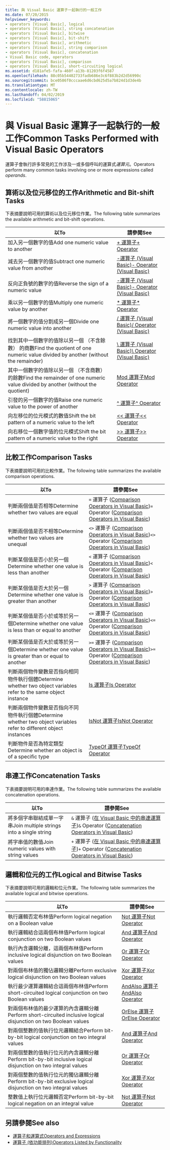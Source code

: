 ```yaml
---
title: 與 Visual Basic 運算子一起執行的一般工作
ms.date: 07/20/2015
helpviewer_keywords:
- operators [Visual Basic], logical
- operators [Visual Basic], string concatenation
- operators [Visual Basic], bitwise
- operators [Visual Basic], bit-shift
- operators [Visual Basic], arithmetic
- operators [Visual Basic], string comparison
- operators [Visual Basic], concatenation
- Visual Basic code, operators
- operators [Visual Basic], comparison
- operators [Visual Basic], short-circuiting logical
ms.assetid: d181afe5-fafa-460f-a13b-81203f6f4587
ms.openlocfilehash: 88c05b54402733fadb686e3c6f883b2d2d56990c
ms.sourcegitcommit: bce0586f0cccaae6d6cbd625d5a7b824d1d3de4b
ms.translationtype: MT
ms.contentlocale: zh-TW
ms.lasthandoff: 04/02/2019
ms.locfileid: "58815065"
---
```

# <a name="common-tasks-performed-with-visual-basic-operators"></a><span data-ttu-id="a345f-102">與 Visual Basic 運算子一起執行的一般工作</span><span class="sxs-lookup"><span data-stu-id="a345f-102">Common Tasks Performed with Visual Basic Operators</span></span>
<span data-ttu-id="a345f-103">運算子會執行許多常見的工作涉及一或多個呼叫的運算式*運算元*。</span><span class="sxs-lookup"><span data-stu-id="a345f-103">Operators perform many common tasks involving one or more expressions called *operands*.</span></span>  
  
## <a name="arithmetic-and-bit-shift-tasks"></a><span data-ttu-id="a345f-104">算術以及位元移位的工作</span><span class="sxs-lookup"><span data-stu-id="a345f-104">Arithmetic and Bit-shift Tasks</span></span>  
 <span data-ttu-id="a345f-105">下表摘要說明可用的算術以及位元移位作業。</span><span class="sxs-lookup"><span data-stu-id="a345f-105">The following table summarizes the available arithmetic and bit-shift operations.</span></span>  
  
|<span data-ttu-id="a345f-106">以</span><span class="sxs-lookup"><span data-stu-id="a345f-106">To</span></span>|<span data-ttu-id="a345f-107">請參閱</span><span class="sxs-lookup"><span data-stu-id="a345f-107">See</span></span>|  
|---|---|  
|<span data-ttu-id="a345f-108">加入另一個數字的值</span><span class="sxs-lookup"><span data-stu-id="a345f-108">Add one numeric value to another</span></span>|[<span data-ttu-id="a345f-109">+ 運算子</span><span class="sxs-lookup"><span data-stu-id="a345f-109">+ Operator</span></span>](../../../../visual-basic/language-reference/operators/addition-operator.md)|  
|<span data-ttu-id="a345f-110">減去另一個數字的值</span><span class="sxs-lookup"><span data-stu-id="a345f-110">Subtract one numeric value from another</span></span>|[<span data-ttu-id="a345f-111">-運算子 (Visual Basic)</span><span class="sxs-lookup"><span data-stu-id="a345f-111">- Operator (Visual Basic)</span></span>](../../../../visual-basic/language-reference/operators/subtraction-operator.md)|  
|<span data-ttu-id="a345f-112">反向正負號的數字的值</span><span class="sxs-lookup"><span data-stu-id="a345f-112">Reverse the sign of a numeric value</span></span>|[<span data-ttu-id="a345f-113">-運算子 (Visual Basic)</span><span class="sxs-lookup"><span data-stu-id="a345f-113">- Operator (Visual Basic)</span></span>](../../../../visual-basic/language-reference/operators/subtraction-operator.md)|  
|<span data-ttu-id="a345f-114">乘以另一個數字的值</span><span class="sxs-lookup"><span data-stu-id="a345f-114">Multiply one numeric value by another</span></span>|[<span data-ttu-id="a345f-115">\* 運算子</span><span class="sxs-lookup"><span data-stu-id="a345f-115">\* Operator</span></span>](../../../../visual-basic/language-reference/operators/multiplication-operator.md)|  
|<span data-ttu-id="a345f-116">將一個數字的值分割成另一個</span><span class="sxs-lookup"><span data-stu-id="a345f-116">Divide one numeric value into another</span></span>|[<span data-ttu-id="a345f-117">/ 運算子 (Visual Basic)</span><span class="sxs-lookup"><span data-stu-id="a345f-117">/ Operator (Visual Basic)</span></span>](../../../../visual-basic/language-reference/operators/floating-point-division-operator.md)|  
|<span data-ttu-id="a345f-118">找到其中一個數字的值除以另一個 （不含餘數） 的商數</span><span class="sxs-lookup"><span data-stu-id="a345f-118">Find the quotient of one numeric value divided by another (without the remainder)</span></span>|[<span data-ttu-id="a345f-119">\ 運算子 (Visual Basic)</span><span class="sxs-lookup"><span data-stu-id="a345f-119">\ Operator (Visual Basic)</span></span>](../../../../visual-basic/language-reference/operators/integer-division-operator.md)|  
|<span data-ttu-id="a345f-120">其中一個數字的值除以另一個 （不含商數） 的餘數</span><span class="sxs-lookup"><span data-stu-id="a345f-120">Find the remainder of one numeric value divided by another (without the quotient)</span></span>|[<span data-ttu-id="a345f-121">Mod 運算子</span><span class="sxs-lookup"><span data-stu-id="a345f-121">Mod Operator</span></span>](../../../../visual-basic/language-reference/operators/mod-operator.md)|  
|<span data-ttu-id="a345f-122">引發的另一個數字的值</span><span class="sxs-lookup"><span data-stu-id="a345f-122">Raise one numeric value to the power of another</span></span>|[<span data-ttu-id="a345f-123">^ 運算子</span><span class="sxs-lookup"><span data-stu-id="a345f-123">^ Operator</span></span>](../../../../visual-basic/language-reference/operators/exponentiation-operator.md)|  
|<span data-ttu-id="a345f-124">向左移位的位元模式的數值</span><span class="sxs-lookup"><span data-stu-id="a345f-124">Shift the bit pattern of a numeric value to the left</span></span>|[<span data-ttu-id="a345f-125"><\< 運算子</span><span class="sxs-lookup"><span data-stu-id="a345f-125"><\< Operator</span></span>](../../../../visual-basic/language-reference/operators/left-shift-operator.md)|  
|<span data-ttu-id="a345f-126">向右移位一個數字值的位元模式</span><span class="sxs-lookup"><span data-stu-id="a345f-126">Shift the bit pattern of a numeric value to the right</span></span>|[<span data-ttu-id="a345f-127">>> 運算子</span><span class="sxs-lookup"><span data-stu-id="a345f-127">>> Operator</span></span>](../../../../visual-basic/language-reference/operators/right-shift-operator.md)|  
  
## <a name="comparison-tasks"></a><span data-ttu-id="a345f-128">比較工作</span><span class="sxs-lookup"><span data-stu-id="a345f-128">Comparison Tasks</span></span>  
 <span data-ttu-id="a345f-129">下表摘要說明可用的比較作業。</span><span class="sxs-lookup"><span data-stu-id="a345f-129">The following table summarizes the available comparison operations.</span></span>  
  
|<span data-ttu-id="a345f-130">以</span><span class="sxs-lookup"><span data-stu-id="a345f-130">To</span></span>|<span data-ttu-id="a345f-131">請參閱</span><span class="sxs-lookup"><span data-stu-id="a345f-131">See</span></span>|  
|---|---|  
|<span data-ttu-id="a345f-132">判斷兩個值是否相等</span><span class="sxs-lookup"><span data-stu-id="a345f-132">Determine whether two values are equal</span></span>|<span data-ttu-id="a345f-133">`=` 運算子 ([Comparison Operators in Visual Basic](../../../../visual-basic/programming-guide/language-features/operators-and-expressions/comparison-operators.md))</span><span class="sxs-lookup"><span data-stu-id="a345f-133">`=` Operator ([Comparison Operators in Visual Basic](../../../../visual-basic/programming-guide/language-features/operators-and-expressions/comparison-operators.md))</span></span>|  
|<span data-ttu-id="a345f-134">判斷兩個值是否不相等</span><span class="sxs-lookup"><span data-stu-id="a345f-134">Determine whether two values are unequal</span></span>|<span data-ttu-id="a345f-135">`<>` 運算子 ([Comparison Operators in Visual Basic](../../../../visual-basic/programming-guide/language-features/operators-and-expressions/comparison-operators.md))</span><span class="sxs-lookup"><span data-stu-id="a345f-135">`<>` Operator ([Comparison Operators in Visual Basic](../../../../visual-basic/programming-guide/language-features/operators-and-expressions/comparison-operators.md))</span></span>|  
|<span data-ttu-id="a345f-136">判斷某個值是否小於另一個</span><span class="sxs-lookup"><span data-stu-id="a345f-136">Determine whether one value is less than another</span></span>|<span data-ttu-id="a345f-137">`<` 運算子 ([Comparison Operators in Visual Basic](../../../../visual-basic/programming-guide/language-features/operators-and-expressions/comparison-operators.md))</span><span class="sxs-lookup"><span data-stu-id="a345f-137">`<` Operator ([Comparison Operators in Visual Basic](../../../../visual-basic/programming-guide/language-features/operators-and-expressions/comparison-operators.md))</span></span>|  
|<span data-ttu-id="a345f-138">判斷某個值是否大於另一個</span><span class="sxs-lookup"><span data-stu-id="a345f-138">Determine whether one value is greater than another</span></span>|<span data-ttu-id="a345f-139">`>` 運算子 ([Comparison Operators in Visual Basic](../../../../visual-basic/programming-guide/language-features/operators-and-expressions/comparison-operators.md))</span><span class="sxs-lookup"><span data-stu-id="a345f-139">`>` Operator ([Comparison Operators in Visual Basic](../../../../visual-basic/programming-guide/language-features/operators-and-expressions/comparison-operators.md))</span></span>|  
|<span data-ttu-id="a345f-140">判斷某個值是否小於或等於另一個</span><span class="sxs-lookup"><span data-stu-id="a345f-140">Determine whether one value is less than or equal to another</span></span>|<span data-ttu-id="a345f-141">`<=` 運算子 ([Comparison Operators in Visual Basic](../../../../visual-basic/programming-guide/language-features/operators-and-expressions/comparison-operators.md))</span><span class="sxs-lookup"><span data-stu-id="a345f-141">`<=` Operator ([Comparison Operators in Visual Basic](../../../../visual-basic/programming-guide/language-features/operators-and-expressions/comparison-operators.md))</span></span>|  
|<span data-ttu-id="a345f-142">判斷某個值是否大於或等於另一個</span><span class="sxs-lookup"><span data-stu-id="a345f-142">Determine whether one value is greater than or equal to another</span></span>|<span data-ttu-id="a345f-143">`>=` 運算子 ([Comparison Operators in Visual Basic](../../../../visual-basic/programming-guide/language-features/operators-and-expressions/comparison-operators.md))</span><span class="sxs-lookup"><span data-stu-id="a345f-143">`>=` Operator ([Comparison Operators in Visual Basic](../../../../visual-basic/programming-guide/language-features/operators-and-expressions/comparison-operators.md))</span></span>|  
|<span data-ttu-id="a345f-144">判斷兩個物件變數是否指向相同物件執行個體</span><span class="sxs-lookup"><span data-stu-id="a345f-144">Determine whether two object variables refer to the same object instance</span></span>|[<span data-ttu-id="a345f-145">Is 運算子</span><span class="sxs-lookup"><span data-stu-id="a345f-145">Is Operator</span></span>](../../../../visual-basic/language-reference/operators/is-operator.md)|  
|<span data-ttu-id="a345f-146">判斷兩個物件變數是否指向不同物件執行個體</span><span class="sxs-lookup"><span data-stu-id="a345f-146">Determine whether two object variables refer to different object instances</span></span>|[<span data-ttu-id="a345f-147">IsNot 運算子</span><span class="sxs-lookup"><span data-stu-id="a345f-147">IsNot Operator</span></span>](../../../../visual-basic/language-reference/operators/isnot-operator.md)|  
|<span data-ttu-id="a345f-148">判斷物件是否為特定類型</span><span class="sxs-lookup"><span data-stu-id="a345f-148">Determine whether an object is of a specific type</span></span>|[<span data-ttu-id="a345f-149">TypeOf 運算子</span><span class="sxs-lookup"><span data-stu-id="a345f-149">TypeOf Operator</span></span>](../../../../visual-basic/language-reference/operators/typeof-operator.md)|  
  
## <a name="concatenation-tasks"></a><span data-ttu-id="a345f-150">串連工作</span><span class="sxs-lookup"><span data-stu-id="a345f-150">Concatenation Tasks</span></span>  
 <span data-ttu-id="a345f-151">下表摘要說明可用的串連作業。</span><span class="sxs-lookup"><span data-stu-id="a345f-151">The following table summarizes the available concatenation operations.</span></span>  
  
|<span data-ttu-id="a345f-152">以</span><span class="sxs-lookup"><span data-stu-id="a345f-152">To</span></span>|<span data-ttu-id="a345f-153">請參閱</span><span class="sxs-lookup"><span data-stu-id="a345f-153">See</span></span>|  
|---|---|  
|<span data-ttu-id="a345f-154">將多個字串聯結成單一字串</span><span class="sxs-lookup"><span data-stu-id="a345f-154">Join multiple strings into a single string</span></span>|<span data-ttu-id="a345f-155">`&` 運算子 ([在 Visual Basic 中的串連運算子](../../../../visual-basic/programming-guide/language-features/operators-and-expressions/concatenation-operators.md))</span><span class="sxs-lookup"><span data-stu-id="a345f-155">`&` Operator ([Concatenation Operators in Visual Basic](../../../../visual-basic/programming-guide/language-features/operators-and-expressions/concatenation-operators.md))</span></span>|  
|<span data-ttu-id="a345f-156">將字串值的數值</span><span class="sxs-lookup"><span data-stu-id="a345f-156">Join numeric values with string values</span></span>|<span data-ttu-id="a345f-157">`+` 運算子 ([在 Visual Basic 中的串連運算子](../../../../visual-basic/programming-guide/language-features/operators-and-expressions/concatenation-operators.md))</span><span class="sxs-lookup"><span data-stu-id="a345f-157">`+` Operator ([Concatenation Operators in Visual Basic](../../../../visual-basic/programming-guide/language-features/operators-and-expressions/concatenation-operators.md))</span></span>|  
  
## <a name="logical-and-bitwise-tasks"></a><span data-ttu-id="a345f-158">邏輯和位元的工作</span><span class="sxs-lookup"><span data-stu-id="a345f-158">Logical and Bitwise Tasks</span></span>  
 <span data-ttu-id="a345f-159">下表摘要說明可用的邏輯和位元作業。</span><span class="sxs-lookup"><span data-stu-id="a345f-159">The following table summarizes the available logical and bitwise operations.</span></span>  
  
|<span data-ttu-id="a345f-160">以</span><span class="sxs-lookup"><span data-stu-id="a345f-160">To</span></span>|<span data-ttu-id="a345f-161">請參閱</span><span class="sxs-lookup"><span data-stu-id="a345f-161">See</span></span>|  
|---|---|  
|<span data-ttu-id="a345f-162">執行邏輯否定布林值</span><span class="sxs-lookup"><span data-stu-id="a345f-162">Perform logical negation on a Boolean value</span></span>|[<span data-ttu-id="a345f-163">Not 運算子</span><span class="sxs-lookup"><span data-stu-id="a345f-163">Not Operator</span></span>](../../../../visual-basic/language-reference/operators/not-operator.md)|  
|<span data-ttu-id="a345f-164">執行邏輯結合這兩個布林值</span><span class="sxs-lookup"><span data-stu-id="a345f-164">Perform logical conjunction on two Boolean values</span></span>|[<span data-ttu-id="a345f-165">And 運算子</span><span class="sxs-lookup"><span data-stu-id="a345f-165">And Operator</span></span>](../../../../visual-basic/language-reference/operators/and-operator.md)|  
|<span data-ttu-id="a345f-166">執行內含邏輯分離，這兩個布林值</span><span class="sxs-lookup"><span data-stu-id="a345f-166">Perform inclusive logical disjunction on two Boolean values</span></span>|[<span data-ttu-id="a345f-167">Or 運算子</span><span class="sxs-lookup"><span data-stu-id="a345f-167">Or Operator</span></span>](../../../../visual-basic/language-reference/operators/or-operator.md)|  
|<span data-ttu-id="a345f-168">對兩個布林值的獨佔邏輯分離</span><span class="sxs-lookup"><span data-stu-id="a345f-168">Perform exclusive logical disjunction on two Boolean values</span></span>|[<span data-ttu-id="a345f-169">Xor 運算子</span><span class="sxs-lookup"><span data-stu-id="a345f-169">Xor Operator</span></span>](../../../../visual-basic/language-reference/operators/xor-operator.md)|  
|<span data-ttu-id="a345f-170">執行最少運算邏輯結合這兩個布林值</span><span class="sxs-lookup"><span data-stu-id="a345f-170">Perform short-circuited logical conjunction on two Boolean values</span></span>|[<span data-ttu-id="a345f-171">AndAlso 運算子</span><span class="sxs-lookup"><span data-stu-id="a345f-171">AndAlso Operator</span></span>](../../../../visual-basic/language-reference/operators/andalso-operator.md)|  
|<span data-ttu-id="a345f-172">對兩個布林值的最少運算的內含邏輯分離</span><span class="sxs-lookup"><span data-stu-id="a345f-172">Perform short-circuited inclusive logical disjunction on two Boolean values</span></span>|[<span data-ttu-id="a345f-173">OrElse 運算子</span><span class="sxs-lookup"><span data-stu-id="a345f-173">OrElse Operator</span></span>](../../../../visual-basic/language-reference/operators/orelse-operator.md)|  
|<span data-ttu-id="a345f-174">對兩個整數的值執行位元邏輯結合</span><span class="sxs-lookup"><span data-stu-id="a345f-174">Perform bit-by-bit logical conjunction on two integral values</span></span>|[<span data-ttu-id="a345f-175">And 運算子</span><span class="sxs-lookup"><span data-stu-id="a345f-175">And Operator</span></span>](../../../../visual-basic/language-reference/operators/and-operator.md)|  
|<span data-ttu-id="a345f-176">對兩個整數的值執行位元的內含邏輯分離</span><span class="sxs-lookup"><span data-stu-id="a345f-176">Perform bit-by-bit inclusive logical disjunction on two integral values</span></span>|[<span data-ttu-id="a345f-177">Or 運算子</span><span class="sxs-lookup"><span data-stu-id="a345f-177">Or Operator</span></span>](../../../../visual-basic/language-reference/operators/or-operator.md)|  
|<span data-ttu-id="a345f-178">對兩個整數的值執行位元的獨佔邏輯分離</span><span class="sxs-lookup"><span data-stu-id="a345f-178">Perform bit-by-bit exclusive logical disjunction on two integral values</span></span>|[<span data-ttu-id="a345f-179">Xor 運算子</span><span class="sxs-lookup"><span data-stu-id="a345f-179">Xor Operator</span></span>](../../../../visual-basic/language-reference/operators/xor-operator.md)|  
|<span data-ttu-id="a345f-180">整數值上執行位元邏輯否定</span><span class="sxs-lookup"><span data-stu-id="a345f-180">Perform bit-by-bit logical negation on an integral value</span></span>|[<span data-ttu-id="a345f-181">Not 運算子</span><span class="sxs-lookup"><span data-stu-id="a345f-181">Not Operator</span></span>](../../../../visual-basic/language-reference/operators/not-operator.md)|  
  
## <a name="see-also"></a><span data-ttu-id="a345f-182">另請參閱</span><span class="sxs-lookup"><span data-stu-id="a345f-182">See also</span></span>

- [<span data-ttu-id="a345f-183">運算子和運算式</span><span class="sxs-lookup"><span data-stu-id="a345f-183">Operators and Expressions</span></span>](../../../../visual-basic/programming-guide/language-features/operators-and-expressions/index.md)
- [<span data-ttu-id="a345f-184">運算子 (依功能排列)</span><span class="sxs-lookup"><span data-stu-id="a345f-184">Operators Listed by Functionality</span></span>](../../../../visual-basic/language-reference/operators/operators-listed-by-functionality.md)
